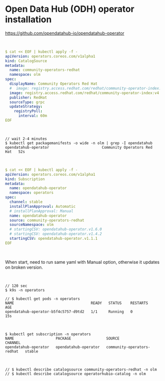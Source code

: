 # Open Data Hub (ODH) operator installation

https://github.com/opendatahub-io/opendatahub-operator

<!-- <br/>

// looks next method is not working right now
https://dev.operatorhub.io/operator/opendatahub-operator -->

<br/>

```yaml
$ cat << EOF | kubectl apply -f -
apiVersion: operators.coreos.com/v1alpha1
kind: CatalogSource
metadata:
  name: community-operators-redhat
  namespace: olm
spec:
  displayName: Community Operators Red Hat
  #  image: registry.access.redhat.com/redhat/community-operator-index:v4.13
  image: registry.access.redhat.com/redhat/community-operator-index:v4.9
  publisher: RedHat
  sourceType: grpc
  updateStrategy:
    registryPoll:
      interval: 60m
EOF
```

<br/>

```
// wait 2-4 minutes
$ kubectl get packagemanifests -o wide -n olm | grep -I opendatahub
opendatahub-operator                        Community Operators Red Hat   52s
```

<br/>

```yaml
$ cat << EOF | kubectl apply -f -
apiVersion: operators.coreos.com/v1alpha1
kind: Subscription
metadata:
  name: opendatahub-operator
  namespace: operators
spec:
  channel: stable
  installPlanApproval: Automatic
  # installPlanApproval: Manual
  name: opendatahub-operator
  source: community-operators-redhat
  sourceNamespace: olm
  # startingCSV: opendatahub-operator.v1.6.0
  # startingCSV: opendatahub-operator.v1.4.2
  startingCSV: opendatahub-operator.v1.1.1
EOF
```

<br/>

When start, need to run same yaml with Manual option, otherwise it updates on broken version.

<br/>

```
// 120 sec
$ k9s -n operators

// $ kubectl get pods -n operators
NAME                                   READY   STATUS    RESTARTS   AGE
opendatahub-operator-b5f4c5757-d9td2   1/1     Running   0          15s
```

<!-- <br/>

```
// Обновление

$ export namespace=operators
// $ export ips=$(kubectl get ip -n ${namespace} | grep Manual | grep false | awk '{print $1}')
$ export ips=$(kubectl get ip -n ${namespace} | grep Automatic | grep true | awk '{print $1}')

$ for ip in $(echo $ips); do
 kubectl -n ${namespace} patch installplan ${ip} -p '{"spec":{"approved":false}}' --type merge
done
```

<br/>

```
$ kubectl get installplan -A
``` -->

<br/>

```
$ kubectl get subscription -n operators
NAME                   PACKAGE                SOURCE                       CHANNEL
opendatahub-operator   opendatahub-operator   community-operators-redhat   stable
```

<br/>

```
// $ kubectl describe catalogsource community-operators-redhat -n olm
// $ kubectl describe catalogsource operatorhubio-catalog -n olm
```
